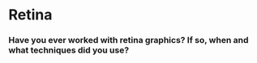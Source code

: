 
# Retina

### Have you ever worked with retina graphics? If so, when and what techniques did you use?
